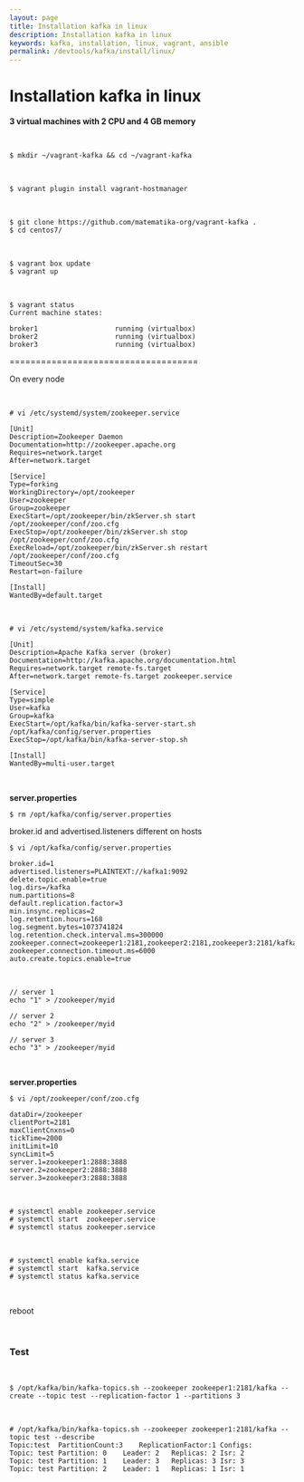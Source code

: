 ```yaml
---
layout: page
title: Installation kafka in linux
description: Installation kafka in linux
keywords: kafka, installation, linux, vagrant, ansible
permalink: /devtools/kafka/install/linux/
---
```



# Installation kafka in linux

**3 virtual machines with 2 CPU and 4 GB memory**

<br/>

    $ mkdir ~/vagrant-kafka && cd ~/vagrant-kafka

<br/>

    $ vagrant plugin install vagrant-hostmanager

<br/>

    $ git clone https://github.com/matematika-org/vagrant-kafka .
    $ cd centos7/

<br/>

    $ vagrant box update
    $ vagrant up

<br/>

    $ vagrant status
    Current machine states:

    broker1                   running (virtualbox)
    broker2                   running (virtualbox)
    broker3                   running (virtualbox)



====================================

On every node

<br/>

    # vi /etc/systemd/system/zookeeper.service


```
[Unit]
Description=Zookeeper Daemon
Documentation=http://zookeeper.apache.org
Requires=network.target
After=network.target

[Service]    
Type=forking
WorkingDirectory=/opt/zookeeper
User=zookeeper
Group=zookeeper
ExecStart=/opt/zookeeper/bin/zkServer.sh start /opt/zookeeper/conf/zoo.cfg
ExecStop=/opt/zookeeper/bin/zkServer.sh stop /opt/zookeeper/conf/zoo.cfg
ExecReload=/opt/zookeeper/bin/zkServer.sh restart /opt/zookeeper/conf/zoo.cfg
TimeoutSec=30
Restart=on-failure

[Install]
WantedBy=default.target
```


<br/>

    # vi /etc/systemd/system/kafka.service


```
[Unit]
Description=Apache Kafka server (broker)
Documentation=http://kafka.apache.org/documentation.html
Requires=network.target remote-fs.target
After=network.target remote-fs.target zookeeper.service

[Service]
Type=simple
User=kafka
Group=kafka
ExecStart=/opt/kafka/bin/kafka-server-start.sh /opt/kafka/config/server.properties
ExecStop=/opt/kafka/bin/kafka-server-stop.sh

[Install]
WantedBy=multi-user.target
```



<br/>

**server.properties**

    $ rm /opt/kafka/config/server.properties

broker.id and advertised.listeners different on hosts

    $ vi /opt/kafka/config/server.properties

```
broker.id=1
advertised.listeners=PLAINTEXT://kafka1:9092
delete.topic.enable=true
log.dirs=/kafka
num.partitions=8
default.replication.factor=3
min.insync.replicas=2
log.retention.hours=168
log.segment.bytes=1073741824
log.retention.check.interval.ms=300000
zookeeper.connect=zookeeper1:2181,zookeeper2:2181,zookeeper3:2181/kafka
zookeeper.connection.timeout.ms=6000
auto.create.topics.enable=true

```


<br/>

    // server 1
    echo "1" > /zookeeper/myid

    // server 2
    echo "2" > /zookeeper/myid

    // server 3
    echo "3" > /zookeeper/myid

<br/>

**server.properties**

    $ vi /opt/zookeeper/conf/zoo.cfg

```
dataDir=/zookeeper
clientPort=2181
maxClientCnxns=0
tickTime=2000
initLimit=10
syncLimit=5
server.1=zookeeper1:2888:3888
server.2=zookeeper2:2888:3888
server.3=zookeeper3:2888:3888

```

<br/>

    # systemctl enable zookeeper.service
    # systemctl start  zookeeper.service
    # systemctl status zookeeper.service


<br/>

    # systemctl enable kafka.service
    # systemctl start  kafka.service
    # systemctl status kafka.service

<br/>

reboot

<br/>

### Test

 <br/>

    $ /opt/kafka/bin/kafka-topics.sh --zookeeper zookeeper1:2181/kafka --create --topic test --replication-factor 1 --partitions 3

 <br/>
    
    # /opt/kafka/bin/kafka-topics.sh --zookeeper zookeeper1:2181/kafka --topic test --describe
    Topic:test	PartitionCount:3	ReplicationFactor:1	Configs:
	Topic: test	Partition: 0	Leader: 2	Replicas: 2	Isr: 2
	Topic: test	Partition: 1	Leader: 3	Replicas: 3	Isr: 3
	Topic: test	Partition: 2	Leader: 1	Replicas: 1	Isr: 1


